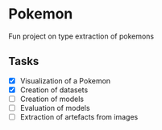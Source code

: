 # Pokemon

Fun project on type extraction of pokemons

## Tasks

- [x] Visualization of a Pokemon
- [x] Creation of datasets
- [ ] Creation of models
- [ ] Evaluation of models
- [ ] Extraction of artefacts from images
